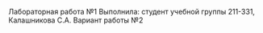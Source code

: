 Лабораторная работа №1
Выполнила: студент учебной группы 211-331, Калашникова С.А.
Вариант работы №2
